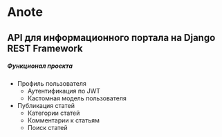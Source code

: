 # Anote

## API для информационного портала на Django REST Framework

##### Функционал проекта

* Профиль пользователя
    * Аутентификация по JWT
    * Кастомная модель пользователя
* Публикация статей
    * Категории статей
    * Комментарии к статьям
    * Поиск статей
